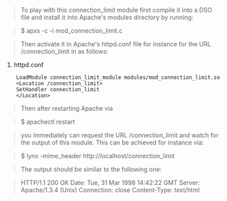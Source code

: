 > To play with this connection\_limit module first compile it into a
> DSO file and install it into Apache's modules directory
> by running:

> $ apxs -c -i mod\_connection\_limit.c

> Then activate it in Apache's httpd.conf file for instance
> for the URL /connection\_limit in as follows:

  1. httpd.conf
```
    LoadModule connection_limit_module modules/mod_connection_limit.so
    <Location /connection_limit>
    SetHandler connection_limit
    </Location>
```
> Then after restarting Apache via

> $ apachectl restart

> you immediately can request the URL /connection\_limit and watch for the
> output of this module. This can be achieved for instance via:

> $ lynx -mime\_header http://localhost/connection_limit

> The output should be similar to the following one:

> HTTP/1.1 200 OK
> Date: Tue, 31 Mar 1998 14:42:22 GMT
> Server: Apache/1.3.4 (Unix)
> Connection: close
> Content-Type: text/html